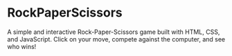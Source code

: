 # RockPaperScissors
A simple and interactive Rock-Paper-Scissors game built with HTML, CSS, and JavaScript. Click on your move, compete against the computer, and see who wins!
